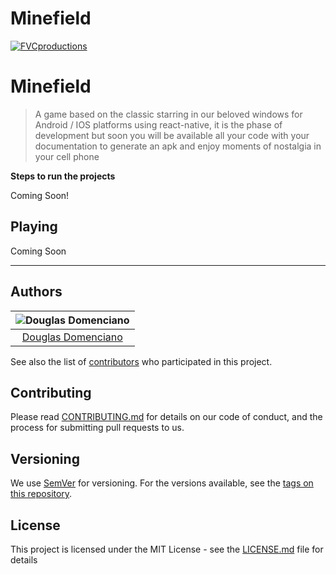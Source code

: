 # Minefield

<a href="http://fvcproductions.com"><img src="https://is5-ssl.mzstatic.com/image/thumb/Purple30/v4/fc/e1/2c/fce12cd8-fde8-b09a-240b-a7534c0fddd8/pr_source.png/1200x630wa.png" title="FVCproductions" alt="FVCproductions"></a>

# Minefield

> A game based on the classic starring in our beloved windows for Android / IOS platforms using react-native, it is the phase of development but soon you will be available all your code with your documentation to generate an apk and enjoy moments of nostalgia in your cell phone


**Steps to run the projects**

Coming Soon!

<!-- ![Recordit GIF](http://g.recordit.co/iLN6A0vSD8.gif) -->

## Playing

Coming Soon

---
## Authors

| ![Douglas Domenciano](https://avatars0.githubusercontent.com/u/17892023?s=400&u=415ca6c987e97e58191c70ba433f800b3314c393&v=4)|
|:---------------------:|
|  [Douglas Domenciano](https://github.com/DouglasDomenciano/)   |

See also the list of [contributors](https://github.com/DouglasDomenciano/HelloWorldTDD/contributors) who participated in this project.

## Contributing

Please read [CONTRIBUTING.md](https://gist.github.com/DouglasDomenciano/HelloWorldTDD/) for details on our code of conduct, and the process for submitting pull requests to us.

## Versioning

We use [SemVer](http://semver.org/) for versioning. For the versions available, see the [tags on this repository](https://github.com/DouglasDomenciano/Calculator/). 


## License

This project is licensed under the MIT License - see the [LICENSE.md](LICENSE.md) file for details
